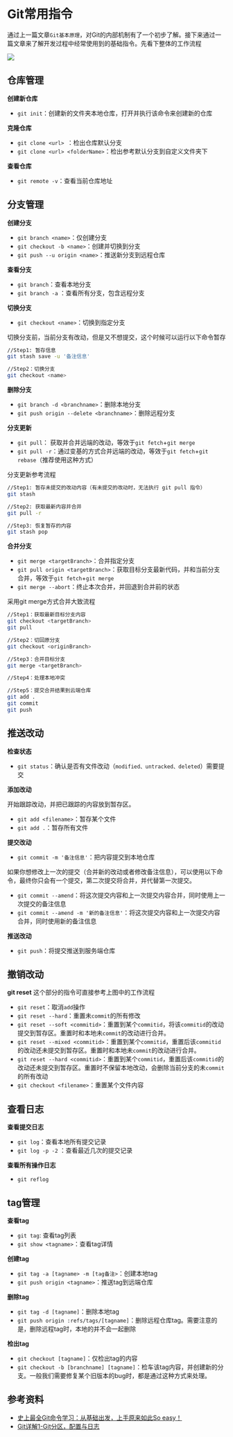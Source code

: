 # Git常用指令
通过上一篇文章`Git基本原理`，对Git的内部机制有了一个初步了解。接下来通过一篇文章来了解开发过程中经常使用到的基础指令。先看下整体的工作流程

![](./images/flow.drawio.png)

## 仓库管理

**创建新仓库**

* `git init`：创建新的文件夹本地仓库，打开并执行该命令来创建新的仓库

**克隆仓库**

* `git clone <url> `：检出仓库默认分支
* `git clone <url> <folderName>`：检出参考默认分支到自定义文件夹下

**查看仓库**
* `git remote -v`：查看当前仓库地址


## 分支管理

**创建分支**

* `git branch <name>`：仅创建分支
* `git checkout -b <name>`：创建并切换到分支
* `git push --u origin <name>`：推送新分支到远程仓库

**查看分支**

* `git branch`：查看本地分支
* `git branch -a` ：查看所有分支，包含远程分支

**切换分支**
* `git checkout <name>`：切换到指定分支

切换分支前，当前分支有改动，但是又不想提交，这个时候可以运行以下命令暂存
```bash
//Step1: 暂存信息
git stash save -u '备注信息'

//Step2：切换分支
git checkout <name>

```

**删除分支**
* `git branch -d <branchname>`：删除本地分支
* `git push origin --delete <branchname>`：删除远程分支

**分支更新**
* `git pull`： 获取并合并远端的改动，等效于`git fetch`+`git merge`
* `git pull -r`：通过变基的方式合并远端的改动，等效于`git fetch`+`git rebase`（推荐使用这种方式）

分支更新参考流程

```bash
//Step1: 暂存未提交的改动内容（有未提交的改动时，无法执行 git pull 指令）
git stash

//Step2: 获取最新内容并合并
git pull -r

//Step3: 恢复暂存的内容
git stash pop
```

**合并分支**
* `git merge <targetBranch>`：合并指定分支
* `git pull origin <targetBranch>`：获取目标分支最新代码，并和当前分支合并，等效于`git fetch`+`git merge`
* `git merge --abort`：终止本次合并，并回退到合并前的状态

采用git merge方式合并大致流程

```bash
//Step1：获取最新目标分支内容
git checkout <targetBranch>
git pull

//Step2：切回原分支
git checkout <originBranch>

//Step3：合并目标分支
git merge <targetBranch>

//Step4：处理本地冲突

//Step5：提交合并结果到云端仓库
git add .
git commit 
git push
```

## 推送改动

**检查状态**

* `git status`：确认是否有文件改动（`modified、untracked、deleted`）需要提交

**添加改动**

开始跟踪改动，并把已跟踪的内容放到暂存区。
* `git add <filename>`：暂存某个文件
* `git add .`：暂存所有文件

**提交改动**


* `git commit -m '备注信息'`：把内容提交到本地仓库

如果你想修改上一次的提交（合并新的改动或者修改备注信息），可以使用以下命令，最终你只会有一个提交，第二次提交将合并，并代替第一次提交。
* `git commit --amend`：将这次提交内容和上一次提交内容合并，同时使用上一次提交的备注信息
* `git commit --amend -m '新的备注信息'`：将这次提交内容和上一次提交内容合并，同时使用新的备注信息

**推送改动**

* `git push`：将提交推送到服务端仓库

## 撤销改动

**git reset**
这个部分的指令可直接参考上图中的工作流程
* `git reset`：取消`add`操作
* `git reset --hard`：重置未`commit`的所有修改
* `git reset --soft <commitid>`：重置到某个`commitid`，将该`commitid`的改动提交到暂存区。重置时和本地未`commit`的改动进行合并。
* `git reset --mixed <commitid>`：重置到某个`commitid`，重置后该`commitid`的改动还未提交到暂存区。重置时和本地未`commit`的改动进行合并。
* `git reset --hard <commitid>`：重置到某个`commitid`，重置后该`commitid`的改动还未提交到暂存区。重置时不保留本地改动，会删除当前分支的未`commit`的所有改动
* `git checkout <filename>`：重置某个文件内容

## 查看日志

**查看提交日志**

* `git log`：查看本地所有提交记录
* `git log -p -2` ：查看最近几次的提交记录

**查看所有操作日志**

* `git reflog`


## tag管理

**查看tag**
* `git tag`: 查看tag列表
* `git show <tagname>`：查看tag详情

**创建tag**
* `git tag -a [tagname> -m [tag备注>`：创建本地tag
* `git push origin <tagname>`：推送tag到远端仓库

**删除tag**
* `git tag -d [tagname]`：删除本地tag
* `git push origin :refs/tags/[tagname]`：删除远程仓库tag。需要注意的是，删除远程tag时，本地的并不会一起删除

**检出tag**
* `git checkout [tagname]`：仅检出tag的内容
* `git checkout -b [branchname] [tagname]`：检车该tag内容，并创建新的分支。一般我们需要修复某个旧版本的bug时，都是通过这种方式来处理。


## 参考资料
* [史上最全Git命令学习：从基础出发，上手原来如此So easy！](https://zhuanlan.zhihu.com/p/180447373)
* [Git详解1-Git分区，配置与日志](https://juejin.cn/post/6933863550683185160#heading-25)